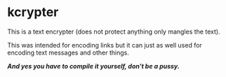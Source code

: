 # kcrypter

This is a text encrypter (does not protect anything only mangles the text).

This was intended for encoding links but it can just as well used for encoding text messages and other things.

***And yes you have to compile it yourself,  don't be a pussy.***

